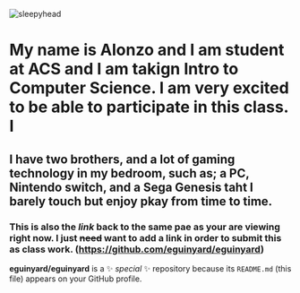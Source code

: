 ![sleepyhead](https://i.pinimg.com/236x/95/e5/99/95e59975625dc8d3f1a3db90317c9053.jpg)
# My name is Alonzo and I am student at ACS and I am takign Intro to Computer Science. I am very excited to be able to participate in this class. I
## I have two brothers, and a lot of gaming technology in my bedroom, such as; a PC, Nintendo switch, and a Sega Genesis taht I barely touch but enjoy pkay from time to time. 
### This is also the *link* back to the same pae as your are viewing right now. I just ~~need~~ want to add a link in order to **submit** this as class work. (https://github.com/eguinyard/eguinyard)


**eguinyard/eguinyard** is a ✨ _special_ ✨ repository because its `README.md` (this file) appears on your GitHub profile.
